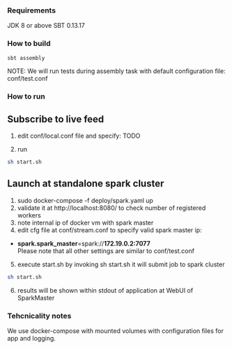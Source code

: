 ### Requirements
JDK 8 or above
SBT 0.13.17

### How to build
```bash
sbt assembly
```
NOTE: We will run tests during assembly task with default configuration file: conf/test.conf

### How to run
## Subscribe to live feed
1) edit conf/local.conf file and specify:
TODO

2) run 
```bash
sh start.sh
```
## Launch at standalone spark cluster
1) sudo docker-compose -f deploy/spark.yaml up
2) validate it at http://localhost:8080/ to check number of registered workers
3) note internal ip of docker vm with spark master
4) edit cfg file at conf/stream.conf to specify valid spark master ip:
 * **spark.spark_master**=spark://**172.19.0.2:7077**   
  Please note that all other settings are similar to conf/test.conf
5) execute start.sh by invoking sh start.sh it will submit job to spark cluster
```bash
sh start.sh
```
6) results will be shown within stdout of application at WebUI of SparkMaster
 
### Tehcnicality notes
We use docker-compose with mounted volumes with configuration files for app and logging.

